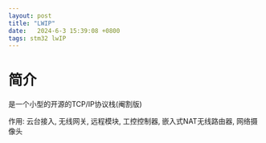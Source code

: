 ```yaml
---
layout: post
title: "LWIP" 
date:   2024-6-3 15:39:08 +0800
tags: stm32 lwIP
---
```


# 简介

是一个小型的开源的TCP/IP协议栈(阉割版)

作用: 云台接入, 无线网关, 远程模块, 工控控制器, 嵌入式NAT无线路由器, 网络摄像头